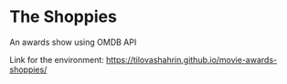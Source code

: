 # The Shoppies
An awards show using OMDB API 

Link for the environment:
https://tilovashahrin.github.io/movie-awards-shoppies/
